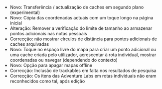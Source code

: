 - Novo: Transferência / actualização de caches em segundo plano (experimental)
- Novo: Cópia das coordenadas actuais com um toque longo na página inicial
- Alteração: Remover a verificação do limite de tamanho ao armazenar pontos adicionais nas notas pessoais
- Correcção: não mostrar círculos de distância para pontos adicionais de caches arquivadas
- Novo: Toque no espaço livre do mapa para criar um ponto adicional ou uma cache criada pelo utilizador, acrescentar à rota individual, mostrar coordenadas ou navegar (dependendo do contexto)
- Novo: Opção para apagar mapas offline
- Correcção: Inclusão de trackables em falta nos resultados de pesquisa
- Correcção: Os itens das Adventure Labs em rotas individuais não eram reconhecidos como tal, após edição
